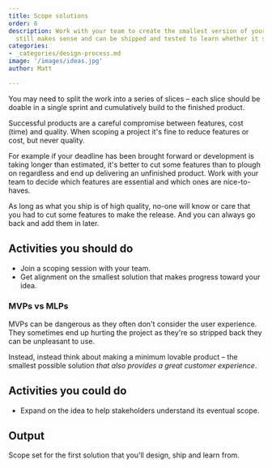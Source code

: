 ```yaml
---
title: Scope solutions
order: 6
description: Work with your team to create the smallest version of your idea that
  still makes sense and can be shipped and tested to learn whether it solves the problem.
categories:
- _categories/design-process.md
image: '/images/ideas.jpg'
author: Matt

---
```

You may need to split the work into a series of slices – each slice should be doable in a single sprint and cumulatively build to the finished product.

Successful products are a careful compromise between features, cost (time) and quality. When scoping a project it's fine to reduce features or cost, but never quality. 

For example if your deadline has been brought forward or development is taking longer than estimated, it's better to cut some features than to plough on regardless and end up delivering an unfinished product. Work with your team to decide which features are essential and which ones are nice-to-haves.

As long as what you ship is of high quality, no-one will know or care that you had to cut some features to make the release. And you can always go back and add them in later.

## Activities you should do

* Join a scoping session with your team.
* Get alignment on the smallest solution that makes progress toward your idea.


### MVPs vs MLPs

MVPs can be dangerous as they often don't consider the user experience. They sometimes end up hurting the project as they're so stripped back they can be unpleasant to use. 

Instead, instead think about making a minimum lovable product – the smallest possible solution *that also provides a great customer experience*.

## Activities you could do

* Expand on the idea to help stakeholders understand its eventual scope.

## Output

Scope set for the first solution that you'll design, ship and learn from.